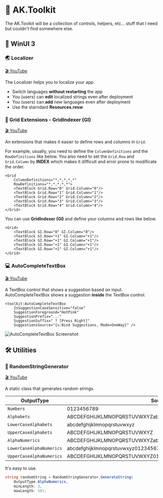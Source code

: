 # 🧰 AK.Toolkit

The AK.Toolkit will be a collection of controls, helpers, etc... stuff that I need but couldn't find somewhere else.

## 🔵 WinUI 3

### 🌏 Localizer
[🎬 YouTube](https://youtu.be/6Y5saLQ9bcs)

The Localizer helps you to localize your app.
- Switch languages **without restarting** the app
- You (users) can **edit** localized strings even after deployment
- You (users) can **add** new languages even after deployment
- Use the starndard **Resources.resw**

### 🏁 Grid Extensions - GridIndexer (GI)
[🎬 YouTube](https://youtu.be/akqjnqsy-ME)

An extensions that makes it easier to define rows and columns in `Grid`.

For example, usually, you need to define the `ColumnDefinitions` and the `RowDefinitions` like below. You also need to set the `Grid.Row` and `Grid.Column` by **INDEX** which makes it difficult and error prone to modificate the order.

```xaml
<Grid
    ColumnDefinitions="*,*,*,*,*"
    RowDefinitions="*,*,*,*,*">
    <TextBlock Grid.Row="0" Grid.Column="0"/>
    <TextBlock Grid.Row="1" Grid.Column="1"/>
    <TextBlock Grid.Row="2" Grid.Column="2"/>
    <TextBlock Grid.Row="3" Grid.Column="3"/>
    <TextBlock Grid.Row="4" Grid.Column="4"/>
</Grid>

```

You can use **GridIndexer (GI)** and define your columns and rows like below.

```xaml
<Grid>
    <TextBlock GI.Row="0" GI.Column="0"/>
    <TextBlock GI.Row="+1" GI.Column="+1"/>
    <TextBlock GI.Row="+1" GI.Column="+1"/>
    <TextBlock GI.Row="+1" GI.Column="+1"/>
    <TextBlock GI.Row="+1" GI.Column="+1"/>
</Grid>
```

### 💻 AutoCompleteTextBox
[🎬 YouTube](https://youtu.be/G17jbGSXLnk)

A TextBox control that shows a suggestion based on input.
AutoCompleteTextBox shows a suggestion **inside** the TextBox control.

```xaml
<toolkit:AutoCompleteTextBox
    IsSuggestionCaseSensitive="false"
    SuggestionForeground="HotPink"
    SuggestionPrefix="..."
    SuggestionSuffix=" ? [Press Right]"
    SuggestionsSource="{x:Bind Suggestions, Mode=OneWay}" />
```

![AutoCompleteTextBox Screenshot](Assets/auto-complete-textbox-sample-screenshot.png)

## 🛠️ Utilities

### 🧩 RandomStringGenerator
[🎬 YouTube](https://youtu.be/G17jbGSXLnk)

A static class that generates random strings.

| OutputType               | Source                                                         |
| ------------------------ | -------------------------------------------------------------- |
| `Numbers`                | 0123456789                                                     |
| `Alphabets`              | ABCDEFGHIJKLMNOPQRSTUVWXYZabcdefghijklmnopqrstuvwxyz           |
| `LowerCaseAlphabets`     | abcdefghijklmnopqrstuvwxyz                                     |
| `UpperCaseAlphabets`     | ABCDEFGHIJKLMNOPQRSTUVWXYZ                                     |
| `AlphaNumerics`          | ABCDEFGHIJKLMNOPQRSTUVWXYZabcdefghijklmnopqrstuvwxyz0123456789 |
| `LowerCaseAlphaNumerics` | abcdefghijklmnopqrstuvwxyz0123456789                           |
| `UpperCaseAlphaNumerics` | ABCDEFGHIJKLMNOPQRSTUVWXYZ0123456789                           |

It's easy to use.

```csharp
string randomString = RandomStringGenerator.GenerateString(
    OutputType.AlphaNumerics,
    minLength: 3,
    maxLength: 10);
```

